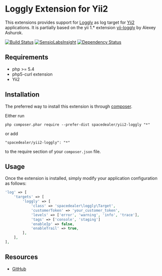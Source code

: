 # Loggly Extension for Yii2

This extensions provides support for [Loggly](http://loggly.com/) as log target for [Yii2](https://github.com/yiisoft/yii2) applications.
It is partially based on the yii 1.* extension [yii-loggly](https://github.com/aotd1/yii-loggly) by Alexey Ashurok.

[![Build Status](https://travis-ci.org/spacedealer/yii2-loggly.svg?branch=master)](https://travis-ci.org/spacedealer/yii2-loggly)
[![SensioLabsInsight](https://insight.sensiolabs.com/projects/6650bfdc-8c13-4fdb-bcec-66696e084fa8/mini.png)](https://insight.sensiolabs.com/projects/6650bfdc-8c13-4fdb-bcec-66696e084fa8)
[![Dependency Status](https://www.versioneye.com/user/projects/547dc2de8674a48feb0000df/badge.svg?style=flat)](https://www.versioneye.com/user/projects/547dc2de8674a48feb0000df)


## Requirements

 - php >= 5.4
 - php5-curl extension
 - Yii2
 
## Installation

The preferred way to install this extension is through [composer](http://getcomposer.org/download/).

Either run

```
php composer.phar require --prefer-dist spacedealer/yii2-loggly "*"
```

or add

```
"spacedealer/yii2-loggly": "*"
```

to the require section of your `composer.json` file.

## Usage

Once the extension is installed, simply modify your application configuration as follows:

```php
'log' => [
	'targets' => [
		'loggly' => [
			'class' => 'spacedealer\loggly\Target',
			'customerToken' => 'your_customer_token',
			'levels' => ['error', 'warning', 'info', 'trace'],
			'tags' => ['console', 'staging']
			'enableIp' => false,
			'enableTrail' => true,
		],
	],
],
```

## Resources

 - [GitHub](https://github.com/spacedealer/yii2-loggly)
